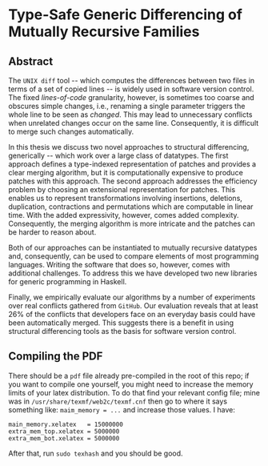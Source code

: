 # Type-Safe Generic Differencing of Mutually Recursive Families

## Abstract

The `UNIX diff` tool -- which computes the differences between two
files in terms of a set of copied lines -- is widely used in
software version control. The fixed _lines-of-code_ granularity,
however, is sometimes too coarse and obscures simple changes, i.e., renaming
a single parameter triggers the whole line to be seen as _changed_. This may
lead to unnecessary conflicts when unrelated changes occur on the same line.
Consequently, it is difficult to merge such changes automatically.

  In this thesis we discuss two novel approaches to structural
differencing, generically -- which work over a large class of
datatypes. The first approach defines a type-indexed representation of
patches and provides a clear merging algorithm, but it is
computationally expensive to produce patches with this approach. The
second approach addresses the efficiency problem by choosing an
extensional representation for patches.  This enables us to represent
transformations involving insertions, deletions, duplication,
contractions and permutations which are computable in linear time.
With the added expressivity, however, comes added
complexity. Consequently, the merging algorithm is more intricate and
the patches can be harder to reason about.

  Both of our approaches can be instantiated to mutually recursive
datatypes and, consequently, can be used to compare
elements of most programming languages.  Writing the software that
does so, however, comes with additional challenges.  To address this we
have developed two new libraries for generic programming in Haskell.

  Finally, we empirically evaluate our algorithms by a number of
experiments over real conflicts gathered from `GitHub`. Our
evaluation reveals that at least 26% of the conflicts
that developers face on an everyday basis could have been
automatically merged. This suggests there is a benefit in using
structural differencing tools as the basis for software version
control.

## Compiling the PDF

There should be a `pdf` file already pre-compiled in the root of this repo;
if you want to compile one yourself, you might need to increase the memory 
limits of your latex distribution. To do that 
find your relevant config file; mine was in `/usr/share/texmf/web2c/texmf.cnf`
then go to where it says something like: `maim_memory = ...` and increase those
values. I have:

```
main_memory.xelatex   = 15000000
extra_mem_top.xelatex = 5000000
extra_mem_bot.xelatex = 5000000
```

After that, run `sudo texhash` and you should be good. 

